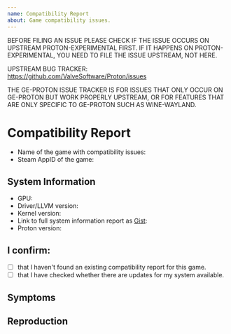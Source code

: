 ```yaml
---
name: Compatibility Report
about: Game compatibility issues.
---
```


BEFORE FILING AN ISSUE PLEASE CHECK IF THE ISSUE OCCURS ON UPSTREAM PROTON-EXPERIMENTAL FIRST.
IF IT HAPPENS ON PROTON-EXPERIMENTAL, YOU NEED TO FILE THE ISSUE UPSTREAM, NOT HERE.

UPSTREAM BUG TRACKER:
https://github.com/ValveSoftware/Proton/issues

THE GE-PROTON ISSUE TRACKER IS FOR ISSUES THAT ONLY OCCUR ON GE-PROTON BUT WORK PROPERLY UPSTREAM, OR FOR FEATURES THAT ARE ONLY SPECIFIC TO GE-PROTON SUCH AS WINE-WAYLAND.

# Compatibility Report
- Name of the game with compatibility issues:
- Steam AppID of the game:

## System Information
- GPU: <!-- e.g. RX 580 or GTX 970 -->
- Driver/LLVM version: <!-- e.g. Mesa 18.2/7.0.0 or nvidia 396.54 -->
- Kernel version: <!-- e.g. 4.17 -->
- Link to full system information report as [Gist](https://gist.github.com/):
- Proton version:

## I confirm:
- [ ] that I haven't found an existing compatibility report for this game.
- [ ] that I have checked whether there are updates for my system available.

<!-- Please add `PROTON_LOG=1 %command%` to the game's launch options and drag
and drop the generated `$HOME/steam-$APPID.log` into this issue report -->

## Symptoms <!-- What's the problem? -->


## Reproduction


<!--
1. You can find the Steam AppID in the URL of the shop page of the game.
   e.g. for `The Witcher 3: Wild Hunt` the AppID is `292030`.
2. You can find your driver and Linux version, as well as your graphics
   processor's name in the system information report of Steam.
3. You can retrieve a full system information report by clicking
   `Help` > `System Information` in the Steam client on your machine.
4. Please copy it to your clipboard by pressing `Ctrl+A` and then `Ctrl+C`.
   Then paste it in a [Gist](https://gist.github.com/) and post the link in
   this issue.
5. Please search for open issues and pull requests by the name of the game and
   find out whether they are relevant and should be referenced above.
-->
